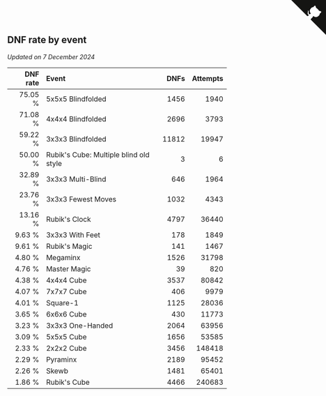 ## DNF rate by event

*Updated on  7 December 2024*

| DNF rate | Event | DNFs | Attempts |
| ---: | :--- | ---: | ---: |
| 75.05 % | 5x5x5 Blindfolded | 1456 | 1940 |
| 71.08 % | 4x4x4 Blindfolded | 2696 | 3793 |
| 59.22 % | 3x3x3 Blindfolded | 11812 | 19947 |
| 50.00 % | Rubik's Cube: Multiple blind old style | 3 | 6 |
| 32.89 % | 3x3x3 Multi-Blind | 646 | 1964 |
| 23.76 % | 3x3x3 Fewest Moves | 1032 | 4343 |
| 13.16 % | Rubik's Clock | 4797 | 36440 |
| 9.63 % | 3x3x3 With Feet | 178 | 1849 |
| 9.61 % | Rubik's Magic | 141 | 1467 |
| 4.80 % | Megaminx | 1526 | 31798 |
| 4.76 % | Master Magic | 39 | 820 |
| 4.38 % | 4x4x4 Cube | 3537 | 80842 |
| 4.07 % | 7x7x7 Cube | 406 | 9979 |
| 4.01 % | Square-1 | 1125 | 28036 |
| 3.65 % | 6x6x6 Cube | 430 | 11773 |
| 3.23 % | 3x3x3 One-Handed | 2064 | 63956 |
| 3.09 % | 5x5x5 Cube | 1656 | 53585 |
| 2.33 % | 2x2x2 Cube | 3456 | 148418 |
| 2.29 % | Pyraminx | 2189 | 95452 |
| 2.26 % | Skewb | 1481 | 65401 |
| 1.86 % | Rubik's Cube | 4466 | 240683 |


<a href="https://github.com/simonkellly/wca_statistics_uk" class="github-corner" aria-label="View source on Github"><svg width="80" height="80" viewBox="0 0 250 250" style="fill:#151513; color:#fff; position: absolute; top: 0; border: 0; right: 0;" aria-hidden="true"><path d="M0,0 L115,115 L130,115 L142,142 L250,250 L250,0 Z"></path><path d="M128.3,109.0 C113.8,99.7 119.0,89.6 119.0,89.6 C122.0,82.7 120.5,78.6 120.5,78.6 C119.2,72.0 123.4,76.3 123.4,76.3 C127.3,80.9 125.5,87.3 125.5,87.3 C122.9,97.6 130.6,101.9 134.4,103.2" fill="currentColor" style="transform-origin: 130px 106px;" class="octo-arm"></path><path d="M115.0,115.0 C114.9,115.1 118.7,116.5 119.8,115.4 L133.7,101.6 C136.9,99.2 139.9,98.4 142.2,98.6 C133.8,88.0 127.5,74.4 143.8,58.0 C148.5,53.4 154.0,51.2 159.7,51.0 C160.3,49.4 163.2,43.6 171.4,40.1 C171.4,40.1 176.1,42.5 178.8,56.2 C183.1,58.6 187.2,61.8 190.9,65.4 C194.5,69.0 197.7,73.2 200.1,77.6 C213.8,80.2 216.3,84.9 216.3,84.9 C212.7,93.1 206.9,96.0 205.4,96.6 C205.1,102.4 203.0,107.8 198.3,112.5 C181.9,128.9 168.3,122.5 157.7,114.1 C157.9,116.9 156.7,120.9 152.7,124.9 L141.0,136.5 C139.8,137.7 141.6,141.9 141.8,141.8 Z" fill="currentColor" class="octo-body"></path></svg></a><style>.github-corner:hover .octo-arm{animation:octocat-wave 560ms ease-in-out}@keyframes octocat-wave{0%,100%{transform:rotate(0)}20%,60%{transform:rotate(-25deg)}40%,80%{transform:rotate(10deg)}}@media (max-width:500px){.github-corner:hover .octo-arm{animation:none}.github-corner .octo-arm{animation:octocat-wave 560ms ease-in-out}}</style>
